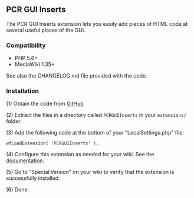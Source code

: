 ## PCR GUI Inserts

The PCR GUI Inserts extension lets you easily add pieces of HTML code at several useful places of the GUI.


### Compatibility

* PHP 5.6+
* MediaWiki 1.35+

See also the CHANGELOG.md file provided with the code.


### Installation

(1) Obtain the code from [GitHub](https://github.com/wikimedia/mediawiki-extensions-PCRGUIInserts/releases)

(2) Extract the files in a directory called `PCRGUIInserts` in your `extensions/` folder.

(3) Add the following code at the bottom of your "LocalSettings.php" file:
```
wfLoadExtension( 'PCRGUIInserts' );
```
(4) Configure this extension as needed for your wiki. See the [documentation](https://www.mediawiki.org/wiki/Extension:PCR_GUI_Inserts#Configuration).

(5) Go to "Special:Version" on your wiki to verify that the extension is successfully installed.

(6) Done.
